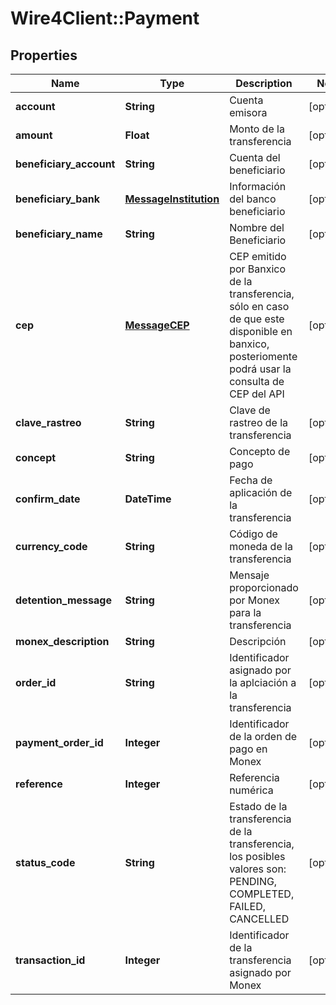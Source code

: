 # Wire4Client::Payment

## Properties
Name | Type | Description | Notes
------------ | ------------- | ------------- | -------------
**account** | **String** | Cuenta emisora | [optional] 
**amount** | **Float** | Monto de la transferencia | [optional] 
**beneficiary_account** | **String** | Cuenta del beneficiario | [optional] 
**beneficiary_bank** | [**MessageInstitution**](MessageInstitution.md) | Información del banco beneficiario | [optional] 
**beneficiary_name** | **String** | Nombre del Beneficiario | [optional] 
**cep** | [**MessageCEP**](MessageCEP.md) | CEP emitido por Banxico de la transferencia, sólo en caso de que este disponible en banxico, posteriomente  podrá usar la consulta de CEP del API | [optional] 
**clave_rastreo** | **String** | Clave de rastreo de la transferencia | [optional] 
**concept** | **String** | Concepto de pago | [optional] 
**confirm_date** | **DateTime** | Fecha de aplicación de la transferencia | [optional] 
**currency_code** | **String** | Código de moneda de la transferencia | [optional] 
**detention_message** | **String** | Mensaje proporcionado por Monex para la transferencia | [optional] 
**monex_description** | **String** | Descripción | [optional] 
**order_id** | **String** | Identificador asignado por la aplciación a la transferencia | [optional] 
**payment_order_id** | **Integer** | Identificador de la orden de pago en Monex | [optional] 
**reference** | **Integer** | Referencia numérica | [optional] 
**status_code** | **String** | Estado de la transferencia de la transferencia, los posibles valores son: PENDING, COMPLETED, FAILED, CANCELLED | [optional] 
**transaction_id** | **Integer** | Identificador de la transferencia asignado por Monex | [optional] 


